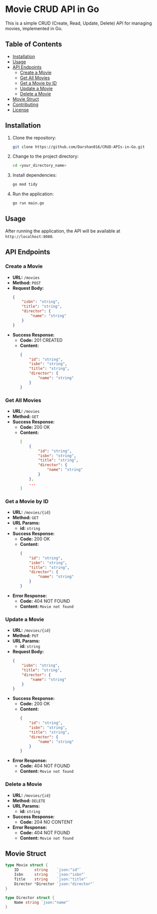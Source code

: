 # Movie CRUD API in Go

This is a simple CRUD (Create, Read, Update, Delete) API for managing movies, implemented in Go.

## Table of Contents

- [Installation](#installation)
- [Usage](#usage)
- [API Endpoints](#api-endpoints)
  - [Create a Movie](#create-a-movie)
  - [Get All Movies](#get-all-movies)
  - [Get a Movie by ID](#get-a-movie-by-id)
  - [Update a Movie](#update-a-movie)
  - [Delete a Movie](#delete-a-movie)
- [Movie Struct](#movie-struct)
- [Contributing](#contributing)
- [License](#license)

## Installation

1. Clone the repository:
    ```sh
    git clone https://github.com/Darshan016/CRUD-APIs-in-Go.git
    ```
2. Change to the project directory:
    ```sh
    cd <your_directory_name>
    ```
3. Install dependencies:
    ```sh
    go mod tidy
    ```
4. Run the application:
    ```sh
    go run main.go
    ```

## Usage

After running the application, the API will be available at `http://localhost:8080`.

## API Endpoints

### Create a Movie

- **URL:** `/movies`
- **Method:** `POST`
- **Request Body:**
    ```json
    {
        "isbn": "string",
        "title": "string",
        "director": {
            "name": "string"
        }
    }
    ```
- **Success Response:**
    - **Code:** 201 CREATED
    - **Content:**
        ```json
        {
            "id": "string",
            "isbn": "string",
            "title": "string",
            "director": {
                "name": "string"
            }
        }
        ```

### Get All Movies

- **URL:** `/movies`
- **Method:** `GET`
- **Success Response:**
    - **Code:** 200 OK
    - **Content:**
        ```json
        [
            {
                "id": "string",
                "isbn": "string",
                "title": "string",
                "director": {
                    "name": "string"
                }
            },
            ...
        ]
        ```

### Get a Movie by ID

- **URL:** `/movies/{id}`
- **Method:** `GET`
- **URL Params:**
    - **id:** `string`
- **Success Response:**
    - **Code:** 200 OK
    - **Content:**
        ```json
        {
            "id": "string",
            "isbn": "string",
            "title": "string",
            "director": {
                "name": "string"
            }
        }
        ```
- **Error Response:**
    - **Code:** 404 NOT FOUND
    - **Content:** `Movie not found`

### Update a Movie

- **URL:** `/movies/{id}`
- **Method:** `PUT`
- **URL Params:**
    - **id:** `string`
- **Request Body:**
    ```json
    {
        "isbn": "string",
        "title": "string",
        "director": {
            "name": "string"
        }
    }
    ```
- **Success Response:**
    - **Code:** 200 OK
    - **Content:**
        ```json
        {
            "id": "string",
            "isbn": "string",
            "title": "string",
            "director": {
                "name": "string"
            }
        }
        ```
- **Error Response:**
    - **Code:** 404 NOT FOUND
    - **Content:** `Movie not found`

### Delete a Movie

- **URL:** `/movies/{id}`
- **Method:** `DELETE`
- **URL Params:**
    - **id:** `string`
- **Success Response:**
    - **Code:** 204 NO CONTENT
- **Error Response:**
    - **Code:** 404 NOT FOUND
    - **Content:** `Movie not found`

## Movie Struct

```go
type Movie struct {
    ID       string    `json:"id"`
    Isbn     string    `json:"isbn"`
    Title    string    `json:"title"`
    Director *Director `json:"director"`
}

type Director struct {
    Name string `json:"name"`
}
